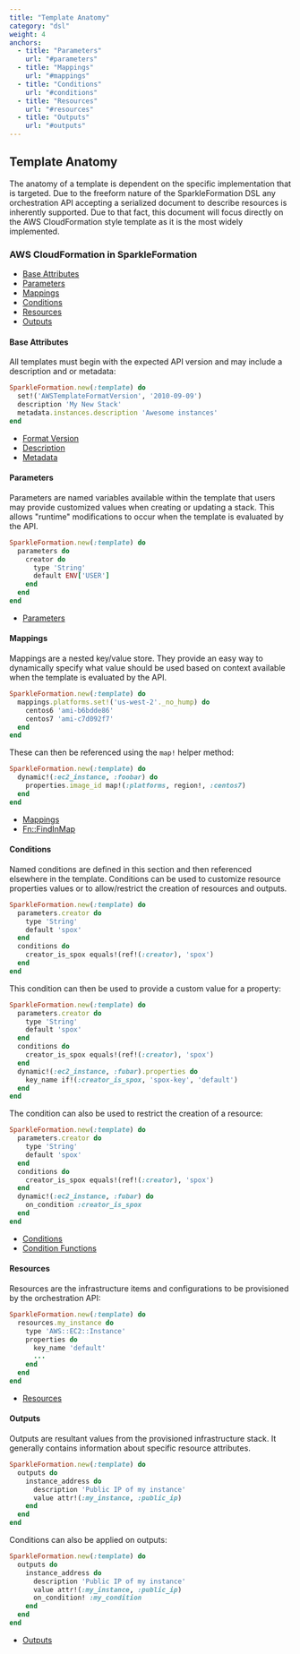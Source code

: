 ```yaml
---
title: "Template Anatomy"
category: "dsl"
weight: 4
anchors:
  - title: "Parameters"
    url: "#parameters"
  - title: "Mappings"
    url: "#mappings"
  - title: "Conditions"
    url: "#conditions"
  - title: "Resources"
    url: "#resources"
  - title: "Outputs"
    url: "#outputs"  
---
```


## Template Anatomy

The anatomy of a template is dependent on the specific implementation that is
targeted. Due to the freeform nature of the SparkleFormation DSL any orchestration
API accepting a serialized document to describe resources is inherently supported.
Due to that fact, this document will focus directly on the AWS CloudFormation
style template as it is the most widely implemented.

### AWS CloudFormation in SparkleFormation

- [Base Attributes](#base-attributes)
- [Parameters](#parameters)
- [Mappings](#mappings)
- [Conditions](#conditions)
- [Resources](#resources)
- [Outputs](#outputs)

#### Base Attributes

All templates must begin with the expected API version and may include a description
and or metadata:

~~~ruby
SparkleFormation.new(:template) do
  set!('AWSTemplateFormatVersion', '2010-09-09')
  description 'My New Stack'
  metadata.instances.description 'Awesome instances'
end
~~~

* [Format Version](https://docs.aws.amazon.com/AWSCloudFormation/latest/UserGuide/format-version-structure.html)
* [Description](https://docs.aws.amazon.com/AWSCloudFormation/latest/UserGuide/template-description-structure.html)
* [Metadata](https://docs.aws.amazon.com/AWSCloudFormation/latest/UserGuide/metadata-section-structure.html)

#### Parameters

Parameters are named variables available within the template that users may
provide customized values when creating or updating a stack. This allows
"runtime" modifications to occur when the template is evaluated by the API.

~~~ruby
SparkleFormation.new(:template) do
  parameters do
    creator do
      type 'String'
      default ENV['USER']
    end
  end
end
~~~

* [Parameters](https://docs.aws.amazon.com/AWSCloudFormation/latest/UserGuide/parameters-section-structure.html)

#### Mappings

Mappings are a nested key/value store. They provide an easy way to dynamically
specify what value should be used based on context available when the template
is evaluated by the API.

~~~ruby
SparkleFormation.new(:template) do
  mappings.platforms.set!('us-west-2'._no_hump) do
    centos6 'ami-b6bdde86'
    centos7 'ami-c7d092f7'
  end
end
~~~

These can then be referenced using the `map!` helper method:

~~~ruby
SparkleFormation.new(:template) do
  dynamic!(:ec2_instance, :foobar) do
    properties.image_id map!(:platforms, region!, :centos7)
  end
end
~~~

* [Mappings](https://docs.aws.amazon.com/AWSCloudFormation/latest/UserGuide/mappings-section-structure.html)
* [Fn::FindInMap](https://docs.aws.amazon.com/AWSCloudFormation/latest/UserGuide/intrinsic-function-reference-findinmap.html)

#### Conditions

Named conditions are defined in this section and then referenced
elsewhere in the template. Conditions can be used to customize resource
properties values or to allow/restrict the creation of resources and
outputs.


~~~ruby
SparkleFormation.new(:template) do
  parameters.creator do
    type 'String'
    default 'spox'
  end
  conditions do
    creator_is_spox equals!(ref!(:creator), 'spox')
  end
end
~~~

This condition can then be used to provide a custom value for a property:

~~~ruby
SparkleFormation.new(:template) do
  parameters.creator do
    type 'String'
    default 'spox'
  end
  conditions do
    creator_is_spox equals!(ref!(:creator), 'spox')
  end
  dynamic!(:ec2_instance, :fubar).properties do
    key_name if!(:creator_is_spox, 'spox-key', 'default')
  end
end
~~~

The condition can also be used to restrict the creation of a resource:

~~~ruby
SparkleFormation.new(:template) do
  parameters.creator do
    type 'String'
    default 'spox'
  end
  conditions do
    creator_is_spox equals!(ref!(:creator), 'spox')
  end
  dynamic!(:ec2_instance, :fubar) do
    on_condition :creator_is_spox
  end
end
~~~

* [Conditions](https://docs.aws.amazon.com/AWSCloudFormation/latest/UserGuide/conditions-section-structure.html)
* [Condition Functions](https://docs.aws.amazon.com/AWSCloudFormation/latest/UserGuide/intrinsic-function-reference-conditions.html)

#### Resources

Resources are the infrastructure items and configurations to be
provisioned by the orchestration API:

~~~ruby
SparkleFormation.new(:template) do
  resources.my_instance do
    type 'AWS::EC2::Instance'
    properties do
      key_name 'default'
      ...
    end
  end
end
~~~

* [Resources](https://docs.aws.amazon.com/AWSCloudFormation/latest/UserGuide/resources-section-structure.html)

#### Outputs

Outputs are resultant values from the provisioned infrastructure stack.
It generally contains information about specific resource attributes.

~~~ruby
SparkleFormation.new(:template) do
  outputs do
    instance_address do
      description 'Public IP of my instance'
      value attr!(:my_instance, :public_ip)
    end
  end
end
~~~

Conditions can also be applied on outputs:

~~~ruby
SparkleFormation.new(:template) do
  outputs do
    instance_address do
      description 'Public IP of my instance'
      value attr!(:my_instance, :public_ip)
      on_condition! :my_condition
    end
  end
end
~~~

* [Outputs](https://docs.aws.amazon.com/AWSCloudFormation/latest/UserGuide/resources-section-structure.html)
